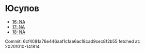 # Юсупов
- [16: NA](16.md)
- [17: NA](17.md)
- [18: NA](18.md)

Commit: 6cf4081a78e446aaf1c1ae6ac18cad9cec8f2b55
 fetched at: 20201010-141814
